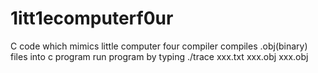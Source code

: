 # 1itt1ecomputerf0ur
C code which mimics little computer four compiler
compiles .obj(binary) files into c program
run program by typing ./trace xxx.txt xxx.obj xxx.obj
